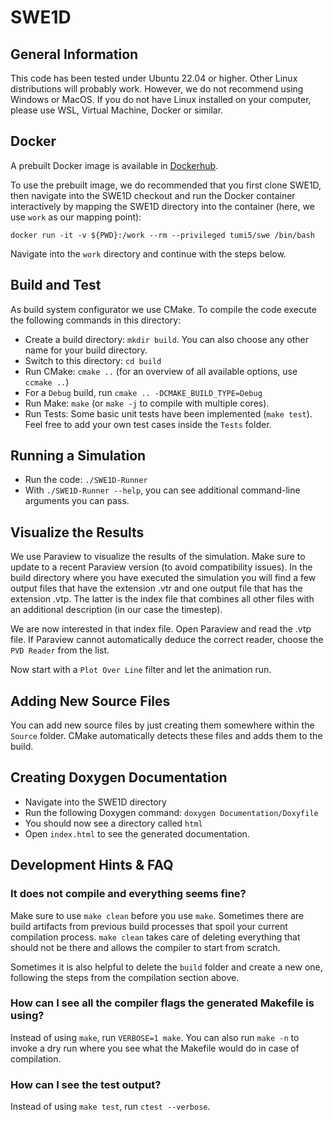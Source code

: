 SWE1D
===========

## General Information

This code has been tested under Ubuntu 22.04 or higher. Other Linux distributions will probably work.
However, we do not recommend using Windows or MacOS.
If you do not have Linux installed on your computer, please use WSL, Virtual Machine, Docker or similar.

## Docker

A prebuilt Docker image is available in [Dockerhub](https://hub.docker.com/r/tumi5/swe).

To use the prebuilt image, we do recommended that you first clone SWE1D, then navigate into the SWE1D checkout
and run the Docker container interactively by mapping the SWE1D directory into the container (here, we use `work` as our mapping point):

```shell
docker run -it -v ${PWD}:/work --rm --privileged tumi5/swe /bin/bash
```

Navigate into the `work` directory and continue with the steps below.

## Build and Test

As build system configurator we use CMake. To compile the code execute the following commands in this directory:

* Create a build directory: `mkdir build`. You can also choose any other name for your build directory.
* Switch to this directory: `cd build`
* Run CMake: `cmake ..` (for an overview of all available options, use `ccmake ..`)
* For a `Debug` build, run `cmake .. -DCMAKE_BUILD_TYPE=Debug`
* Run Make: `make` (or `make -j` to compile with multiple cores).
* Run Tests: Some basic unit tests have been implemented (`make test`). Feel free to add your own test cases inside the `Tests` folder.

## Running a Simulation

* Run the code: `./SWE1D-Runner`
* With `./SWE1D-Runner --help`, you can see additional command-line arguments you can pass.

## Visualize the Results

We use Paraview to visualize the results of the simulation. Make sure to update to a recent Paraview version (to avoid compatibility issues).
In the build directory where you have executed the simulation you will find a few output files that have the extension .vtr and one output
file that has the extension .vtp. The latter is the index file that combines all other files with an additional description (in our case the timestep).

We are now interested in that index file. Open Paraview and read the .vtp file. If Paraview cannot automatically deduce the correct reader, choose
the `PVD Reader` from the list.

Now start with a `Plot Over Line` filter and let the animation run.

## Adding New Source Files

You can add new source files by just creating them somewhere within the `Source` folder. CMake automatically detects these files and adds them to the build.

## Creating Doxygen Documentation

* Navigate into the SWE1D directory
* Run the following Doxygen command: `doxygen Documentation/Doxyfile`
* You should now see a directory called `html`
* Open `index.html` to see the generated documentation.

## Development Hints & FAQ

### It does not compile and everything seems fine?

Make sure to use `make clean` before you use `make`. Sometimes there are build artifacts from previous build processes that spoil your current compilation process. `make clean` takes care of deleting everything that should not be there and allows the compiler to start from scratch.

Sometimes it is also helpful to delete the `build` folder and create a new one, following the steps from the compilation section above.

### How can I see all the compiler flags the generated Makefile is using?

Instead of using `make`, run `VERBOSE=1 make`. You can also run `make -n` to invoke a dry run where you see what the Makefile would do in case of compilation.

### How can I see the test output?

Instead of using `make test`, run `ctest --verbose`.
